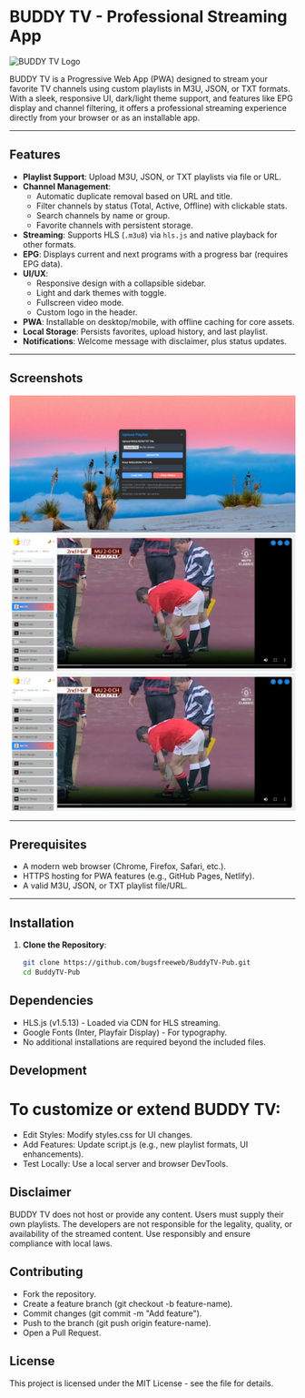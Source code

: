 # BUDDY TV - Professional Streaming App

![BUDDY TV Logo](https://buddytv.netlify.app/img/logo.png)

BUDDY TV is a Progressive Web App (PWA) designed to stream your favorite TV channels using custom playlists in M3U, JSON, or TXT formats. With a sleek, responsive UI, dark/light theme support, and features like EPG display and channel filtering, it offers a professional streaming experience directly from your browser or as an installable app.

---

## Features

- **Playlist Support**: Upload M3U, JSON, or TXT playlists via file or URL.
- **Channel Management**:
  - Automatic duplicate removal based on URL and title.
  - Filter channels by status (Total, Active, Offline) with clickable stats.
  - Search channels by name or group.
  - Favorite channels with persistent storage.
- **Streaming**: Supports HLS (`.m3u8`) via `hls.js` and native playback for other formats.
- **EPG**: Displays current and next programs with a progress bar (requires EPG data).
- **UI/UX**:
  - Responsive design with a collapsible sidebar.
  - Light and dark themes with toggle.
  - Fullscreen video mode.
  - Custom logo in the header.
- **PWA**: Installable on desktop/mobile, with offline caching for core assets.
- **Local Storage**: Persists favorites, upload history, and last playlist.
- **Notifications**: Welcome message with disclaimer, plus status updates.

---

## Screenshots

![Main Interface](./screenshots/entry.png?text=Main+Interface)
![Player Light](./screenshots/player-light.png?text=Player+Light)
![Player dark](./screenshots/player-light.png?text=Player+Dark)

---

## Prerequisites

- A modern web browser (Chrome, Firefox, Safari, etc.).
- HTTPS hosting for PWA features (e.g., GitHub Pages, Netlify).
- A valid M3U, JSON, or TXT playlist file/URL.

---

## Installation

1. **Clone the Repository**:
   ```bash
   git clone https://github.com/bugsfreeweb/BuddyTV-Pub.git
   cd BuddyTV-Pub

## Dependencies
- HLS.js (v1.5.13) - Loaded via CDN for HLS streaming.
- Google Fonts (Inter, Playfair Display) - For typography.
- No additional installations are required beyond the included files.

## Development
# To customize or extend BUDDY TV:
- Edit Styles: Modify styles.css for UI changes.
- Add Features: Update script.js (e.g., new playlist formats, UI enhancements).
- Test Locally: Use a local server and browser DevTools.
## Disclaimer
BUDDY TV does not host or provide any content. Users must supply their own playlists. The developers are not responsible for the legality, quality, or availability of the streamed content. Use responsibly and ensure compliance with local laws.

## Contributing
- Fork the repository.
- Create a feature branch (git checkout -b feature-name).
- Commit changes (git commit -m "Add feature").
- Push to the branch (git push origin feature-name).
- Open a Pull Request.
## License
This project is licensed under the MIT License - see the  file for details.
